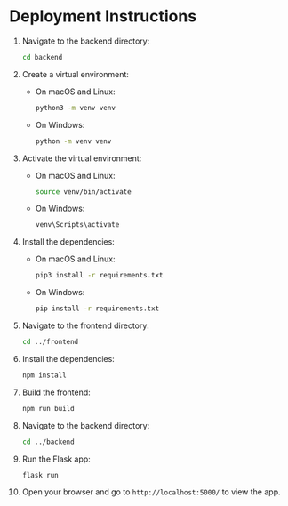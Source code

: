 # Deployment Instructions

1. Navigate to the backend directory:
    ```bash
    cd backend
    ```

2. Create a virtual environment:
    - On macOS and Linux:
        ```bash
        python3 -m venv venv
        ```
    - On Windows:
        ```bash
        python -m venv venv
        ```

3. Activate the virtual environment:
    - On macOS and Linux:
        ```bash
        source venv/bin/activate
        ```
    - On Windows:
        ```bash
        venv\Scripts\activate
        ```

4. Install the dependencies:
    - On macOS and Linux:
        ```bash
        pip3 install -r requirements.txt
        ```
    - On Windows:
        ```bash
        pip install -r requirements.txt
        ```

5. Navigate to the frontend directory:
    ```bash
    cd ../frontend
    ```

6. Install the dependencies:
    ```bash
    npm install
    ```

7. Build the frontend:
    ```bash
    npm run build
    ```

8. Navigate to the backend directory:
    ```bash
    cd ../backend
    ```

9. Run the Flask app:
    ```bash
    flask run
    ```

10. Open your browser and go to `http://localhost:5000/` to view the app.